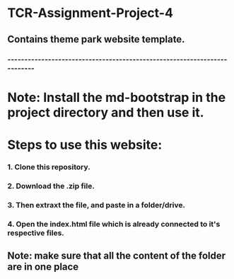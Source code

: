 # TCR-Assignment-Project-4

## Contains theme park website template.
### -------------------------------------------------------------------------
# Note:  Install the md-bootstrap in the project directory and then use it.


# Steps to use this website:

### 1. Clone this repository.
### 2. Download the .zip file.
### 3. Then extraxt the file, and paste in a folder/drive.
### 4. Open the index.html file which is already connected to it's respective files.

## Note: make sure that all the content of the folder are in one place
